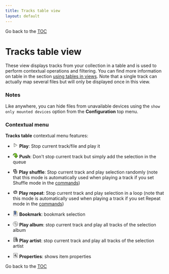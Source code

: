 ```yaml
---
title: Tracks table view
layout: default
---
```

Go back to the [TOC](/manual/main.html)

# Tracks table view
These view displays tracks from your collection in a table and is used to perform contextual operations and filtering. You can find more information on table in the section [using tables in views](using_tables_in_views.html). Note that a single track can actually map several files but will only be displayed once in this view.

### Notes
Like anywhere, you can hide files from unavailable devices using the ``show only mounted devices`` option from the **Configuration** top menu.

### Contextual menu

**Tracks table** contextual menu features:

- ![Image](/images/Player_play_16x16.png) **Play**: Stop current track/file and play it

- ![Image](/images/Push_16x16.png) **Push**: Don't stop current track but simply add the selection in the queue

- ![Image](/images/Shuffle_16x16.png) **Play shuffle**: Stop current track and play selection randomly (note that this mode is automatically used when playing a track if you set Shuffle mode in the [commands](commands.html))

- ![Image](/images/Repeat_16x16.png) **Play repeat**: Stop current track and play selection in a loop (note that this mode is automatically used when playing a track if you set Repeat mode in the [commands](commands.html))

- ![Image](/images/Bookmark_16x16.png) **Bookmark**: bookmark selection

- ![Image](/images/Album_16x16.png) **Play album**: stop current track and play all tracks of the selection album

- ![Image](/images/Author_16x16.png) **Play artist**: stop current track and play all tracks of the selection artist

- ![Image](/images/Properties_16x16.png) **Properties**: shows item properties

Go back to the [TOC](/manual/main.html)